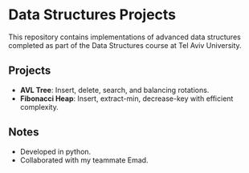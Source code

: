 # Data Structures Projects

This repository contains implementations of advanced data structures 
completed as part of the Data Structures course at Tel Aviv University.

## Projects
- **AVL Tree**: Insert, delete, search, and balancing rotations.
- **Fibonacci Heap**: Insert, extract-min, decrease-key with efficient complexity.

## Notes
- Developed in python.
- Collaborated with my teammate Emad.
